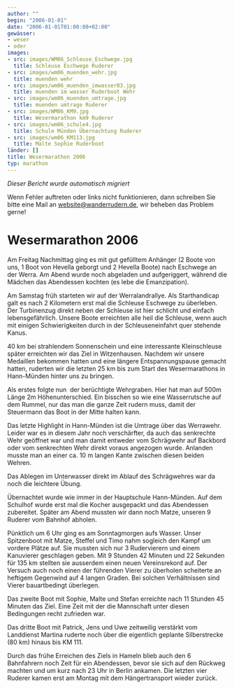 ```yaml
---
author: ""
begin: "2006-01-01"
date: "2006-01-01T01:00:00+02:00"
gewässer:
- weser
- oder
images:
- src: images/WM06_Schleuse_Eschwege.jpg
  title: Schleuse Eschwege Ruderer
- src: images/wm06_muenden_wehr.jpg
  title: muenden wehr
- src: images/wm06_muenden_imwasser03.jpg
  title: muenden im wasser Ruderboot Wehr
- src: images/wm06_muenden_umtrage.jpg
  title: muenden umtrage Ruderer
- src: images/WM06_KM9.jpg
  title: Wesermarathon km9 Ruderer
- src: images/wm06_schule4.jpg
  title: Schule Münden Übernachtung Ruderer
- src: images/wm06_KM113.jpg
  title: Malte Sophie Ruderboot
länder: []
title: Wesermarathon 2006
typ: marathon
---
```



*Dieser Bericht wurde automatisch migriert*

Wenn Fehler auftreten oder links nicht funktionieren, dann schreiben Sie bitte eine Mail an website@wanderrudern.de, wir beheben das Problem gerne!



# Wesermarathon 2006


Am Freitag Nachmittag ging es mit gut gefülltem Anhänger (2 Boote von uns, 1 Boot von Hevella geborgt und 2 Hevella Boote) nach Eschwege an der Werra. Am Abend wurde noch abgeladen und aufgeriggert, während die Mädchen das Abendessen kochten (es lebe die Emanzipation).

Am Samstag früh starteten wir auf der Werralandrallye. Als Starthandicap galt es nach 2 Kilometern erst mal die Schleuse Eschwege zu überleben. Der Turbinenzug direkt neben der Schleuse ist hier schlicht und einfach lebensgefährlich. Unsere Boote erreichten alle heil die Schleuse, wenn auch mit einigen Schwierigkeiten durch in der Schleuseneinfahrt quer stehende Kanus.

40 km bei strahlendem Sonnenschein und eine interessante Kleinschleuse später erreichten wir das Ziel in Witzenhausen. Nachdem wir unsere Medaillen bekommen hatten und eine längere Entspannungspause gemacht hatten, ruderten wir die letzten 25 km bis zum Start des Wesermarathons in Hann-Münden hinter uns zu bringen.

Als erstes folgte nun  der berüchtigte Wehrgraben. Hier hat man auf 500m Länge 2m Höhenunterschied. Ein bisschen so wie eine Wasserrutsche auf dem Rummel, nur das man die ganze Zeit rudern muss, damit der Steuermann das Boot in der Mitte halten kann.

Das letzte Highlight in Hann-Münden ist die Umtrage über das Werrawehr. Leider war es in diesem Jahr noch verschärfter, da auch das senkrechte Wehr geöffnet war und man damit entweder vom Schrägwehr auf Backbord oder vom senkrechten Wehr direkt voraus angezogen wurde. Anlanden musste man an einer ca. 10 m langen Kante zwischen diesen beiden Wehren.

Das Ablegen im Unterwasser direkt im Ablauf des Schrägwehres war da noch die leichtere Übung.

Übernachtet wurde wie immer in der Hauptschule Hann-Münden. Auf dem Schulhof wurde erst mal die Kocher ausgepackt und das Abendessen zubereitet. Später am Abend mussten wir dann noch Matze, unseren 9 Ruderer vom Bahnhof abholen.

Pünktlich um 6 Uhr ging es am Sonntagmorgen aufs Wasser. Unser Spitzenboot mit Matze, Steffel und Timo nahm sogleich den Kampf um vordere Plätze auf. Sie mussten sich nur 3 Rudervierern und einem Kanuvierer geschlagen geben. Mit 9 Stunden 42 Minuten und 22 Sekunden für 135 km stellten sie ausserdem einen neuen Vereinsrekord auf. Der Versuch auch noch einen der führenden Vierer zu überholen scheiterte an heftigem Gegenwind auf 4 langen Graden. Bei solchen Verhältnissen sind Vierer bauartbedingt überlegen.

Das zweite Boot mit Sophie, Malte und Stefan erreichte nach 11 Stunden 45 Minuten das Ziel. Eine Zeit mit der die Mannschaft unter diesen Bedingungen recht zufrieden war.

Das dritte Boot mit Patrick, Jens und Uwe zeitweilig verstärkt vom Landdienst Martina ruderte noch über die eigentlich geplante Silberstrecke (80 km) hinaus bis KM 111.

Durch das frühe Erreichen des Ziels in Hameln blieb auch den 6 Bahnfahrern noch Zeit für ein Abendessen, bevor sie sich auf den Rückweg machten und um kurz nach 23 Uhr in Berlin ankamen. Die letzten vier Ruderer kamen erst am Montag mit dem Hängertransport wieder zurück.
